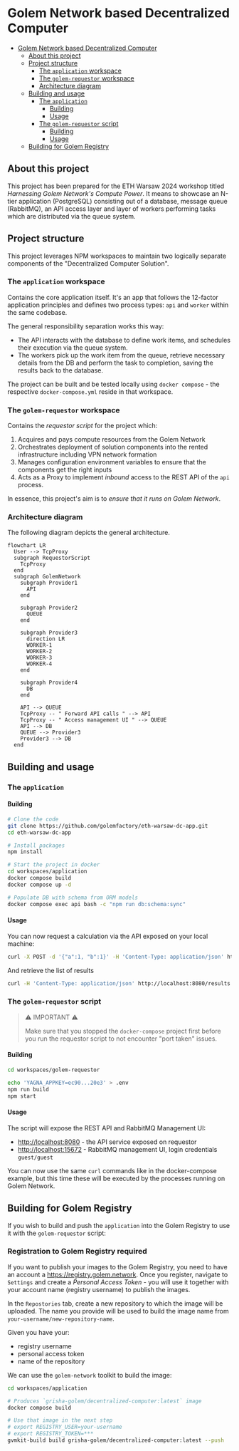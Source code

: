 # Golem Network based Decentralized Computer

<!-- TOC -->
* [Golem Network based Decentralized Computer](#golem-network-based-decentralized-computer)
  * [About this project](#about-this-project)
  * [Project structure](#project-structure)
    * [The `application` workspace](#the-application-workspace)
    * [The `golem-requestor` workspace](#the-golem-requestor-workspace)
    * [Architecture diagram](#architecture-diagram)
  * [Building and usage](#building-and-usage)
    * [The `application`](#the-application)
      * [Building](#building)
      * [Usage](#usage)
    * [The `golem-requestor` script](#the-golem-requestor-script)
      * [Building](#building-1)
      * [Usage](#usage-1)
  * [Building for Golem Registry](#building-for-golem-registry)
<!-- TOC -->

## About this project

This project has been prepared for the ETH Warsaw 2024 workshop titled _Harnessing Golem Network's Compute Power_. It
means to showcase an N-tier application (PostgreSQL) consisting out of a database, message queue (RabbitMQ), an API
access layer and layer of workers performing tasks which are distributed via the queue system.

## Project structure

This project leverages NPM workspaces to maintain two logically separate components of the "Decentralized Computer
Solution".

### The `application` workspace

Contains the core application itself. It's an app that follows the 12-factor application principles and defines two
process types: `api` and `worker` within the same codebase.

The general responsibility separation works this way:

- The API interacts with the database to define work items, and schedules their execution via the queue system.
- The workers pick up the work item from the queue, retrieve necessary details from the DB and perform the task to
  completion, saving the results back to the database.

The project can be built and be tested locally using `docker compose` - the respective `docker-compose.yml` reside in
that workspace.

### The `golem-requestor` workspace

Contains the _requestor script_ for the project which:

1. Acquires and pays compute resources from the Golem Network
2. Orchestrates deployment of solution components into the rented infrastructure including VPN network formation
3. Manages configuration environment variables to ensure that the components get the right inputs
4. Acts as a Proxy to implement _inbound_ access to the REST API of the `api` process.

In essence, this project's aim is to _ensure that it runs on Golem Network_.

### Architecture diagram

The following diagram depicts the general architecture.

```mermaid
flowchart LR
  User --> TcpProxy
  subgraph RequestorScript
    TcpProxy
  end
  subgraph GolemNetwork
    subgraph Provider1
      API
    end

    subgraph Provider2
      QUEUE
    end

    subgraph Provider3
      direction LR
      WORKER-1
      WORKER-2
      WORKER-3
      WORKER-4
    end

    subgraph Provider4
      DB
    end

    API --> QUEUE
    TcpProxy -- " Forward API calls " --> API
    TcpProxy -- " Access management UI " --> QUEUE
    API --> DB
    QUEUE --> Provider3
    Provider3 --> DB
  end
```

## Building and usage

### The `application`

#### Building

```bash
# Clone the code
git clone https://github.com/golemfactory/eth-warsaw-dc-app.git
cd eth-warsaw-dc-app

# Install packages
npm install

# Start the project in docker
cd workspaces/application
docker compose build
docker compose up -d

# Populate DB with schema from ORM models
docker compose exec api bash -c "npm run db:schema:sync"
```

#### Usage

You can now request a calculation via the API exposed on your local machine:

```bash
curl -X POST -d '{"a":1, "b":1}' -H 'Content-Type: application/json' http://localhost:8080/add | jq
```

And retrieve the list of results

```bash
curl -H 'Content-Type: application/json' http://localhost:8080/results | jq
```

### The `golem-requestor` script

> ⚠ IMPORTANT ⚠
>
> Make sure that you stopped the `docker-compose` project first before you run the requestor script to not encounter "port taken" issues.

#### Building

```bash
cd workspaces/golem-requestor

echo 'YAGNA_APPKEY=ec90...20e3' > .env
npm run build
npm start
```

#### Usage

The script will expose the REST API and RabbitMQ Management UI:

* [http://localhost:8080]() - the API service exposed on requestor
* [http://localhost:15672]() - RabbitMQ management UI, login credentials `guest/guest`

You can now use the same `curl` commands like in the docker-compose example, but this time these will be executed by the processes running on Golem Network.

## Building for Golem Registry

If you wish to build and push the `application` into the Golem Registry to use it with the `golem-requestor` script:

### Registration to Golem Registry required

If you want to publish your images to the Golem Registry, you need to have an account a https://registry.golem.network. Once you register, navigate to `Settings` and create a _Personal Access Token_ - you will use it together with your account name (registry username) to publish the images.

In the `Repostories` tab, create a new repository to which the image will be uploaded. The name you provide will be used to build the image name from `your-username/new-repository-name`.

Given you have your:
- registry username
- personal access token
- name of the repository

We can use the `golem-network` toolkit to build the image:

```bash
cd workspaces/application

# Produces `grisha-golem/decentralized-computer:latest` image
docker compose build

# Use that image in the next step
# export REGISTRY_USER=your-username
# export REGISTRY_TOKEN=***
gvmkit-build build grisha-golem/decentralized-computer:latest --push
```